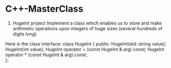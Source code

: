 # C++-MasterClass
1. HugeInt project
Implement a class which enables us to store and make arithmetic operations upon integers of huge sizes (several hundreds of digits long).


Here is the class interface:
class HugeInt
{
public:
     HugeInt(std::string value);
     HugeInt(int value);
     HugeInt operator + (const HugeInt & arg) const;
     HugeInt operator * (const HugeInt & arg) const;   
};
